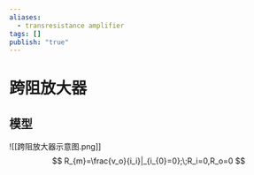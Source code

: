 ```yaml
---
aliases:
  - transresistance amplifier
tags: []
publish: "true"
---
```


# 跨阻放大器
## 模型
![[跨阻放大器示意图.png]]
$$
R_{m}=\frac{v_o}{i_i}|_{i_{0}=0};\;R_i=0,R_o=0
$$